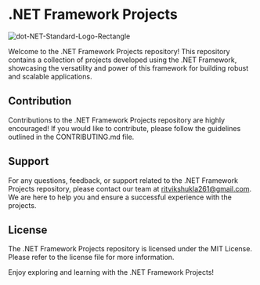 # .NET Framework Projects

![dot-NET-Standard-Logo-Rectangle](https://github.com/shuklaritvik06/dotnet-framework-learnings/assets/72812470/dbb58af4-94e0-4c24-8b6d-9fc8165044e6)

Welcome to the .NET Framework Projects repository! This repository contains a collection of projects developed using the .NET Framework, showcasing the versatility and power of this framework for building robust and scalable applications.

## Contribution

Contributions to the .NET Framework Projects repository are highly encouraged! If you would like to contribute, please follow the guidelines outlined in the CONTRIBUTING.md file.

## Support

For any questions, feedback, or support related to the .NET Framework Projects repository, please contact our team at ritvikshukla261@gmail.com. We are here to help you and ensure a successful experience with the projects.

## License

The .NET Framework Projects repository is licensed under the MIT License. Please refer to the license file for more information.

Enjoy exploring and learning with the .NET Framework Projects!
